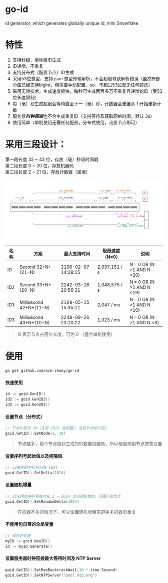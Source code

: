 # go-id

id generator, which generates globally unique id, mini Snowflake

# 特性

1. 支持秒级、毫秒级ID生成
2. ID递增、不重复
3. 支持分布式（配置节点）ID生成
4. 采用53位整型，支持 json 整型传输解析，不会超限导致解析错误（虽然有部分库已经支持bigint，但需要手动配置，so，不超过53位就无任何顾虑）
5. 采用无锁技术，生成速度极快，每秒可生成两百多万不重复且递增的ID（受53位长度限制）
6. 每（毫）秒生成超限会等待直至下一（毫）秒，计数器会重置从 1 开始重新计数
7. 服务器***时钟回拨***也不会生成重复ID（支持等待及获取网络时间，默认 3s）
8. 使用简单（单机使用无需任何配置，分布式使用，设置节点即可）

# 采用三段设计：

第一段长度 32 ~ 43 位，存放（毫）秒级时间戳 <br>
第二段长度 0 ~ 20 位，存放机器码 <br>
第三段长度 2 ~ 21 位，存放计数器（递增）

![](./images/id.png)


| 名称  | 方案                      | 最大支持时间              | 极限速度（N=0）     | 说明                        |
|-----|-------------------------|---------------------|---------------|---------------------------|
| ID  | Second 32+N+(21-N)      | 2106-02-07 14:28:15 | 2,097,151 / s | N = 0 OR (N >1 AND N <20) |
| ID2 | Second 33+N+(20-N)      | 2242-03-16 20:56:31 | 1,048,575 / s | N = 0 OR (N >1 AND N <19) |
| ID3 | Millisecond 42+N+(11-N) | 2109-05-15 15:35:11 | 2,047 / ms    | N = 0 OR (N >1 AND N <10) |
| ID3 | Millisecond 43+N+(10-N) | 2248-09-26 23:10:22 | 1,023 / ms    | N = 0 OR (N >1 AND N <9)  |

> N 表示节点占用位长度，可为 0 （适合单机使用）


# 使用
```shell
go get github.com/ace-zhaoy/go-id
```

#### 快速使用
```go
id := goid.GenID()
id2 := goid.GenID2()
id3 := goid.GenID3()
```
#### 设置节点（分布式）
```go
// 节点长度为 10（支持 1023 台机器），当前节点标识是1
goid.GetID().SetNode(1, 10)
```
> 节点越多，每个节点每秒生成的ID数量就越低，所以根据预期节点按需设置

#### 设置序列号起始值以及间隔值
```go
// id末尾的序列号间隔 1024
goid.GetID().SetDelta(1024)
```

#### 设置随机增量
```go
// id末尾的序列号每次在 1 ~ 1024 之间随机增加，范围不宜太大
goid.GetID().SetRandomDelta(1024)
```
> 在机器不多的情况下，可以设置随机增量来避免多机器ID重复

#### 不使用包自带的全局变量
```go
// 保存好变量
myID := goid.NewID()
id := myID.Generate()
```

#### 设置服务器时钟回拨最大等待时间及 NTP Server
```go
goid.GetID().SetMaxBacktrackWait(10 * time.Second)
goid.GetID().SetNTPServer("pool.ntp.org")
```